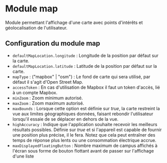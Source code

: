 # Module map

Module permettant l'affichage d'une carte avec points d'intérêts et géolocalisation de l'utilisateur.

## Configuration du module map
- `defaultMapLocation.longitude` : Longitude de la position par défaut sur la carte.
- `defaultMapLocation.latitude` : Latitude de la position par défaut sur la carte.
- `mapType` : ("mapbox" | "osm") : Le fond de carte qui sera utilisé, par défaut il s'agit d'Open Street Map.
- `accessToken` : En cas d'utilisation de Mapbox il faut un token d'accès, lié à un compte Mapbox.
- `minZoom` : Zoom minimum autorisé.
- `maxZoom` : Zoom maximum autorisé.
- `maxBounds` : Lorsque cette option est définie sur _true_, la carte restreint la vue aux limites géographiques données, faisant rebondir l'utilisateur lorsqu'il essaie de se déplacer en dehors de la vue.
- `highAccuracy` : Indique que l'application souhaite recevoir les meilleurs résultats possibles. Définie sur _true_ et si l'appareil est capable de fournir une position plus précise, il le fera. Notez que cela peut entraîner des temps de réponse plus lents ou une consommation électrique accrue.
- `maxDisplayedFloatingButton` : Nombre maximum de campus affichés à l'écran sous forme de bouton flottant avant de passer sur l'affichage d'une liste

